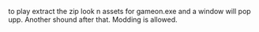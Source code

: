 to play extract the zip look n assets for gameon.exe and a window will pop upp. Another shound after that. Modding is allowed.
